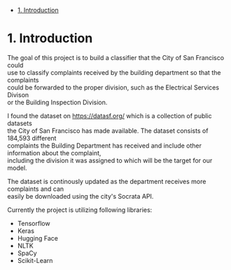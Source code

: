 - [1. Introduction](#1-introduction)
# 1. Introduction
The goal of this project is to build a classifier that the City of San Francisco could  
use to classify complaints received by the building department so that the complaints  
could be forwarded to the proper division, such as the Electrical Services Divison  
or the Building Inspection Division.  

I found the dataset on https://datasf.org/ which is a collection of public datasets  
the City of San Francisco has made available. The dataset consists of 184,593 different  
complaints the Building Department has received and include other information about the complaint,   
including the division it was assigned to which will be the target for our model.

The dataset is continously updated as the department receives more complaints and can   
easily be downloaded using the city's Socrata API. 

Currently the project is utilizing following libraries:  
<ul>
    <li>Tensorflow</li>
    <li>Keras</li>
    <li>Hugging Face</li>
    <li>NLTK</li>
    <li>SpaCy</li>
    <li>Scikit-Learn</li>
<ul>
